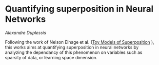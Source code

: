 # Quantifying superposition in Neural Networks
_Alexandre Duplessis_

Following the work  of Nelson Elhage et al. ([Toy Models of Superposition](https://arxiv.org/abs/2209.10652) ), this works aims at quantifying superposition in neural networks by analyzing the dependancy of this phenomenon on variables such as sparsity of data, or learning space dimension.
